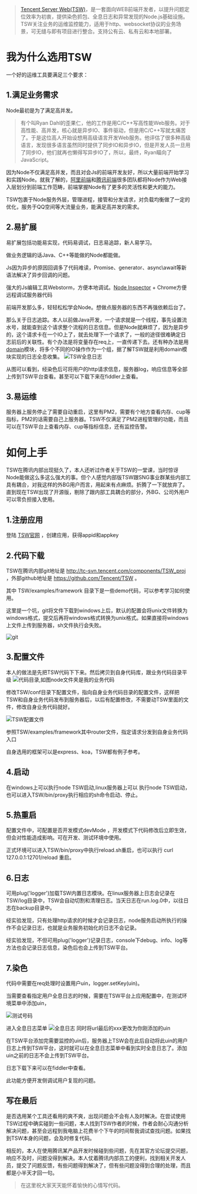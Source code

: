 
> [Tencent Server Web(TSW)](https://tswjs.org/guide/index)，是一套面向WEB前端开发者，以提升问题定位效率为初衷，提供染色抓包、全息日志和异常发现的Node.js基础设施。TSW关注业务的运维监控能力，适用于http、websocket协议的业务场景，可无缝与即有项目进行整合。支持公有云、私有云和本地部署。

# 我为什么选用TSW

一个好的运维工具要满足三个要求：

## 1.满足业务需求

Node最初是为了满足高并发。

>有个叫Ryan Dahl的歪果仁，他的工作是用C/C++写高性能Web服务。对于高性能、高并发，核心就是异步IO、事件驱动，但是用C/C\+\+写就太痛苦了。于是这位高人开始设想用高级语言开发Web服务。他评估了很多种高级语言，发现很多语言虽然同时提供了同步IO和异步IO，但是开发人员一旦用了同步IO，他们就再也懒得写异步IO了，所以，最终，Ryan瞄向了JavaScript。

因为Node不仅满足高并发，而且对会Js的前端开发友好，所以大量前端开始学习和实践Node。就我了解的，[阿里前端](http://2014.jsconf.cn/slides/herman-taobaoweb/index.html#/)和[腾讯前端](https://github.com/joeyguo/blog/issues/8)很多团队都将Node作为Web接入层划分到前端工作范畴，前端掌握Node有了更多的灵活性和更大的能力。

TSW包裹于Node服务外层，管理进程，接管和分发请求，对负载均衡做了一定的优化，服务于QQ空间等大流量业务，能满足高并发的需求。

## 2.易扩展

易扩展包括功能易实现，代码易调试，日志易追踪，新人易学习。

做业务逻辑的话Java、C\+\+等能做的Node都能做。

Js因为异步的原因回调多了代码难读，Promise、generator、async\await等新语法解决了异步回调的问题。

强大的Js编辑工具Webstorm，方便本地调试。[Node Inspector](https://github.com/node-inspector/node-inspector) + Chrome方便远程调试服务器代码

前端开发那么多，轻轻松松学会Node。想做点服务器的东西不再强依赖后台了。

那么关于日志追踪。本人以前做Java开发，一个请求就是一个线程，事先设置流水号，就能查到这个请求整个流程的日志信息。但是Node就麻烦了，因为是异步的，这个请求卡在一个IO上了，就去处理下一个请求了，一般的途径很难确定日志前后的关联性。有个办法是将变量存在req上，一直传递下去。还有种办法是用[domain](http://www.runoob.com/nodejs/nodejs-domain-module.html)模块，将多个不同的IO操作作为一个组，据了解TSW就是利用domain模块实现的日志全息收集。
![TSW全息日志](https://static.yk.qq.com/bikan/folger/blog/tsw/1.png)

从图可以看到，经染色后可将用户的http请求信息，服务器log，响应信息等全部上传到TSW平台查看。甚至可以下载下来在fiddler上查看。

## 3.易运维
服务器上服务停止了需要自动重启，这里有PM2，需要有个地方查看内存、cup等指标，PM2的话需要自己上服务器。TSW不仅满足了PM2进程管理的功能，而且可以在TSW平台上查看内存、cup等指标信息，还有监控告警。


# 如何上手

TSW在腾讯内部出现挺久了，本人还听过作者关于TSW的一堂课，当时惊讶Node能做这么多这么强大的事。但个人感觉内部版TSW跟SNG事业群某些内部工具有耦合，对我这样的外BG用户而言，用起来有点麻烦。折腾了一下就放弃了。直到现在TSW出现了开源版，剔除了跟内部工具耦合的部分，外BG、公司外用户可以零负担接入使用。

## 1.注册应用

登陆 [TSW官网](https://tswjs.org/profile) ，创建应用，获得appid和appkey

## 2.代码下载

TSW在腾讯内部git地址是 http://tc-svn.tencent.com/components/TSW_proj ，外部github地址是 https://github.com/Tencent/TSW 。

其中 TSW/examples/framework 目录下是一些demo代码，可以参考学习如何使用。

这里提一个坑，git将文件下载到windows上后，默认的配置会将unix文件转换为windows格式，提交后再将windows格式转换为unix格式。如果直接将windows上文件上传到服务器，sh文件执行会失败。

![git](https://static.yk.qq.com/bikan/folger/blog/tsw/4.jpg)


## 3.配置文件

本人的做法是先把TSW代码下下来。然后拷贝到自身代码库，跟业务代码目录平级
![代码目录](https://static.yk.qq.com/bikan/folger/blog/tsw/2.png),如图node文件夹是我的业务代码

修改TSW/conf目录下配置文件，指向自身业务代码目录的配置文件，这样把TSW和自身业务代码发布到服务器后，以后有配置修改，不需要动TSW里面的文件，修改自身业务代码就好。

![TSW配置文件](https://static.yk.qq.com/bikan/folger/blog/tsw/3.png)

参照TSW/examples/framework其中router文件，指定请求分发到自身业务代码入口

自身选用的框架可以是express、koa，TSW都有例子参考。


## 4.启动

在windows上可以执行node TSW启动,linux服务器上可以 执行node TSW启动，也可以进入TSW/bin/proxy执行相应的sh命令启动、停止。

## 5.热重启
配置文件中，可配置是否开发模式devMode ，开发模式下代码修改后立即生效，但会对性能造成影响。可在开发、测试环境中使用。

正式环境可以进入TSW/bin/proxy中执行reload.sh重启，也可以执行 curl 127.0.0.1:12701/reload 重启。

## 6.日志

可用plug('logger')加载TSW内置日志模块。在linux服务器上日志会记录在TSW/log目录中，TSW会自动切割和清理日志。当天日志在run.log.0中，以往日志在backup目录中。

经实验发现，只有处理http请求的时候才会记录日志，node服务启动所执行的操作不会记录日志，也就是业务服务初始化的日志不会记录。

经实验发现，不但可用plug('logger')记录日志，console下debug、info、log等方法也会记录日志信息，染色后也会上传到TSW平台。

## 7.染色

代码中需要在req处理时设置用户uin，logger.setKey(uin)。

当需要查看指定用户全息日志的时候，需要在TSW平台上应用配置中，在测试环境菜单中添加uin，

![测试号码](https://static.yk.qq.com/bikan/folger/blog/tsw/5.png)

进入全息日志菜单
![全息日志](https://static.yk.qq.com/bikan/folger/blog/tsw/6.png)
同时将url最后的xxx更改为你刚添加的uin

在TSW平台添加完需要监控的uin后，服务器上TSW会在此后自动将此uin的用户日志上传到TSW平台，这时就可以在全息日志菜单中看到实时全息日志了。添加uin之前的日志不会上传到TSW平台。

日志下载下来可以在fiddler中查看。

此功能方便开发侧调试用户复现的问题。


## 写在最后

是否选用某个工具还看用的爽不爽，出现问题会不会有人及时解决。在尝试使用TSW过程中确实碰到一些问题，本人找到TSW作者的时候，作者会耐心沟通分析解决问题，甚至会远程到我电脑上花费半个下午的时间帮我调试查找问题。如果找到TSW本身的问题，会及时修复代码。

相反的，本人在使用腾讯某产品开发时候碰到些问题，先在其官方论坛提交问题，响应不及时，问题没得到解决。本人仗着腾讯内部员工的便利，找到相关开发人员，提交了问题反馈，有些问题得到解决了，但有些问题没得到合理的处理，而且都是小半天才回一句。

> 在这里祝大家天天能怀着愉快的心情写代码。